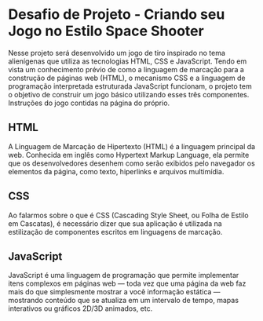 # Desafio de Projeto - Criando seu Jogo no Estilo Space Shooter

Nesse projeto será desenvolvido um jogo de tiro inspirado no tema alienígenas que utiliza as tecnologias HTML, CSS e JavaScript. Tendo em vista um conhecimento prévio de como a linguagem de marcação para a construção de páginas web (HTML), o mecanismo CSS e a linguagem de programação interpretada estruturada JavaScript funcionam, o projeto tem o objetivo de construir um jogo básico utilizando esses três componentes. Instruções do jogo contidas na página do próprio.

## HTML 

A Linguagem de Marcação de Hipertexto (HTML) é a linguagem principal da web. Conhecida em inglês como Hypertext Markup Language, ela permite que os desenvolvedores desenhem como serão exibidos pelo navegador os elementos da página, como texto, hiperlinks e arquivos multimídia.

## CSS

Ao falarmos sobre o que é CSS (Cascading Style Sheet, ou Folha de Estilo em Cascatas), é necessário dizer que sua aplicação é utilizada na estilização de componentes escritos em linguagens de marcação.

## JavaScript

JavaScript é uma linguagem de programação que permite implementar itens complexos em páginas web — toda vez que uma página da web faz mais do que simplesmente mostrar a você informação estática — mostrando conteúdo que se atualiza em um intervalo de tempo, mapas interativos ou gráficos 2D/3D animados, etc.